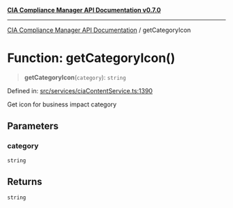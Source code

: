 [**CIA Compliance Manager API Documentation v0.7.0**](../README.md)

***

[CIA Compliance Manager API Documentation](../globals.md) / getCategoryIcon

# Function: getCategoryIcon()

> **getCategoryIcon**(`category`): `string`

Defined in: [src/services/ciaContentService.ts:1390](https://github.com/Hack23/cia-compliance-manager/blob/main/src/services/ciaContentService.ts#L1390)

Get icon for business impact category

## Parameters

### category

`string`

## Returns

`string`
